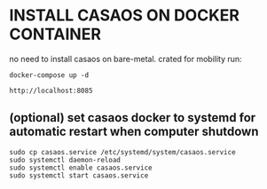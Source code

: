 # INSTALL CASAOS ON DOCKER CONTAINER
no need to install casaos on bare-metal. crated for mobility
run:
```
docker-compose up -d
```
```http://localhost:8085```

## (optional) set casaos docker to systemd for automatic restart when computer shutdown
```
sudo cp casaos.service /etc/systemd/system/casaos.service
sudo systemctl daemon-reload
sudo systemctl enable casaos.service
sudo systemctl start casaos.service
```
